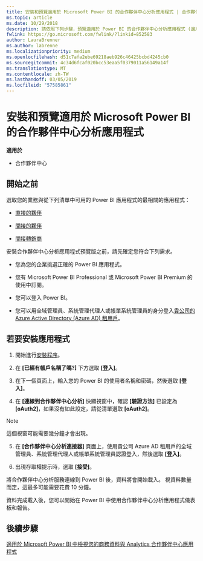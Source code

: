 ```yaml
---
title: 安裝和預覽適用於 Microsoft Power BI 的合作夥伴中心分析應用程式 | 合作夥伴中心
ms.topic: article
ms.date: 10/29/2018
description: 請依照下列步驟，預覽適用於 Power BI 的合作夥伴中心分析應用程式 (適用於雲端解決方案提供者直接合作夥伴)。
fwlink: https://go.microsoft.com/fwlink/?linkid=852583
author: LauraBrenner
ms.author: labrenne
ms.localizationpriority: medium
ms.openlocfilehash: d51c7afa2ebe69218aeb926c46425bcbd4245cb0
ms.sourcegitcommit: 4c34d6fcaf020bcc53eaa5f0379011a56149a14f
ms.translationtype: MT
ms.contentlocale: zh-TW
ms.lasthandoff: 03/05/2019
ms.locfileid: "57585861"
---
```

# <a name="install-and-preview-the-partner-center-analytics-app-for-microsoft-power-bi"></a>安裝和預覽適用於 Microsoft Power BI 的合作夥伴中心分析應用程式

**適用於**

- 合作夥伴中心

## <a name="before-you-begin"></a>開始之前

選取您的業務與從下列清單中可用的 Power BI 應用程式的最相關的應用程式：
- [直接的夥伴](https://app.powerbi.com/groups/me/getdata/services/direct-providers-partner-analytics)

- [間接的夥伴](https://app.powerbi.com/groups/me/getdata/services/indirect-providers-partner-analytics)

- [間接轉銷商](https://app.powerbi.com/groups/me/getdata/services/indirect-seller-partner-analytics)

安裝合作夥伴中心分析應用程式預覽版之前，請先確定您符合下列需求。

- 您為您的企業挑選正確的 Power BI 應用程式。

- 您有 Microsoft Power BI Professional 或 Microsoft Power BI Premium 的使用中訂閱。

- 您可以登入 Power BI。

- 您可以用全域管理員、系統管理代理人或帳單系統管理員的身分登入[貴公司的 Azure Active Directory (Azure AD) 租用戶](azure-active-directory-tenants-and-partner-center.md)。

## <a name="to-install-the-app"></a>若要安裝應用程式

1. 開始進行[安裝程序](https://app.powerbi.com/getdata/services/partneranalytics?cpcode=PartnerCenterAnalytics&getDataForceConnect=true&alwaysPromptForContentProviderCreds=true)。

2. 在 **\[已經有帳戶名稱了嗎?\]** 下方選取 **\[登入\]**。 

3. 在下一個頁面上，輸入您的 Power BI 的使用者名稱和密碼，然後選取 **\[登入\]**。 

4. 在 **\[連線到合作夥伴中心分析\]** 快顯視窗中，確認 **\[驗證方法\]** 已設定為 **\[oAuth2\]**，如果沒有如此設定，請從清單選取 **\[oAuth2\]**。 

> [!NOTE]  
>  這個視窗可能需要幾分鐘才會出現。

5. 在 **\[合作夥伴中心分析連接器\]** 頁面上，使用貴公司 Azure AD 租用戶的全域管理員、系統管理代理人或帳單系統管理員認證登入，然後選取 **\[登入\]**。
 
6. 出現存取權提示時，選取 **\[接受\]**。 

將合作夥伴中心分析服務連線到 Power BI 後，資料將會開始載入。 視資料數量而定，這最多可能需要花費 10 分鐘。 

資料完成載入後，您可以開始在 Power BI 中使用合作夥伴中心分析應用程式儀表板和報告。

## <a name="next-steps"></a>後續步驟

[適用於 Microsoft Power BI 中檢視您的商務資料與 Analytics 合作夥伴中心應用程式](power-bi-app-for-direct-partners-use.md)
